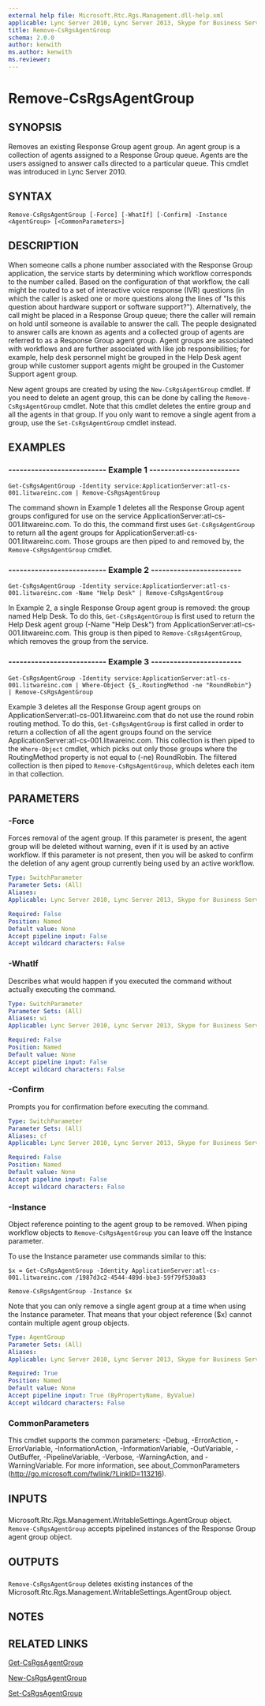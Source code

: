 ```yaml
---
external help file: Microsoft.Rtc.Rgs.Management.dll-help.xml
applicable: Lync Server 2010, Lync Server 2013, Skype for Business Server 2015, Skype for Business Server 2019
title: Remove-CsRgsAgentGroup
schema: 2.0.0
author: kenwith
ms.author: kenwith
ms.reviewer:
---
```


# Remove-CsRgsAgentGroup

## SYNOPSIS
Removes an existing Response Group agent group.
An agent group is a collection of agents assigned to a Response Group queue.
Agents are the users assigned to answer calls directed to a particular queue.
This cmdlet was introduced in Lync Server 2010.


## SYNTAX

```
Remove-CsRgsAgentGroup [-Force] [-WhatIf] [-Confirm] -Instance <AgentGroup> [<CommonParameters>]
```

## DESCRIPTION
When someone calls a phone number associated with the Response Group application, the service starts by determining which workflow corresponds to the number called.
Based on the configuration of that workflow, the call might be routed to a set of interactive voice response (IVR) questions (in which the caller is asked one or more questions along the lines of "Is this question about hardware support or software support?").
Alternatively, the call might be placed in a Response Group queue; there the caller will remain on hold until someone is available to answer the call.
The people designated to answer calls are known as agents and a collected group of agents are referred to as a Response Group agent group.
Agent groups are associated with workflows and are further associated with like job responsibilities; for example, help desk personnel might be grouped in the Help Desk agent group while customer support agents might be grouped in the Customer Support agent group.

New agent groups are created by using the `New-CsRgsAgentGroup` cmdlet.
If you need to delete an agent group, this can be done by calling the `Remove-CsRgsAgentGroup` cmdlet.
Note that this cmdlet deletes the entire group and all the agents in that group.
If you only want to remove a single agent from a group, use the `Set-CsRgsAgentGroup` cmdlet instead.


## EXAMPLES

### -------------------------- Example 1 ------------------------
```
Get-CsRgsAgentGroup -Identity service:ApplicationServer:atl-cs-001.litwareinc.com | Remove-CsRgsAgentGroup
```

The command shown in Example 1 deletes all the Response Group agent groups configured for use on the service ApplicationServer:atl-cs-001.litwareinc.com.
To do this, the command first uses `Get-CsRgsAgentGroup` to return all the agent groups for ApplicationServer:atl-cs-001.litwareinc.com.
Those groups are then piped to and removed by, the `Remove-CsRgsAgentGroup` cmdlet.


### -------------------------- Example 2 ------------------------
```
Get-CsRgsAgentGroup -Identity service:ApplicationServer:atl-cs-001.litwareinc.com -Name "Help Desk" | Remove-CsRgsAgentGroup
```

In Example 2, a single Response Group agent group is removed: the group named Help Desk.
To do this, `Get-CsRgsAgentGroup` is first used to return the Help Desk agent group (-Name "Help Desk") from ApplicationServer:atl-cs-001.litwareinc.com.
This group is then piped to `Remove-CsRgsAgentGroup`, which removes the group from the service.


### -------------------------- Example 3 ------------------------
```
Get-CsRgsAgentGroup -Identity service:ApplicationServer:atl-cs-001.litwareinc.com | Where-Object {$_.RoutingMethod -ne "RoundRobin"} | Remove-CsRgsAgentGroup
```

Example 3 deletes all the Response Group agent groups on ApplicationServer:atl-cs-001.litwareinc.com that do not use the round robin routing method.
To do this, `Get-CsRgsAgentGroup` is first called in order to return a collection of all the agent groups found on the service ApplicationServer:atl-cs-001.litwareinc.com.
This collection is then piped to the `Where-Object` cmdlet, which picks out only those groups where the RoutingMethod property is not equal to (-ne) RoundRobin.
The filtered collection is then piped to `Remove-CsRgsAgentGroup`, which deletes each item in that collection.


## PARAMETERS

### -Force
Forces removal of the agent group.
If this parameter is present, the agent group will be deleted without warning, even if it is used by an active workflow.
If this parameter is not present, then you will be asked to confirm the deletion of any agent group currently being used by an active workflow.

```yaml
Type: SwitchParameter
Parameter Sets: (All)
Aliases: 
Applicable: Lync Server 2010, Lync Server 2013, Skype for Business Server 2015, Skype for Business Server 2019

Required: False
Position: Named
Default value: None
Accept pipeline input: False
Accept wildcard characters: False
```

### -WhatIf
Describes what would happen if you executed the command without actually executing the command.

```yaml
Type: SwitchParameter
Parameter Sets: (All)
Aliases: wi
Applicable: Lync Server 2010, Lync Server 2013, Skype for Business Server 2015, Skype for Business Server 2019

Required: False
Position: Named
Default value: None
Accept pipeline input: False
Accept wildcard characters: False
```

### -Confirm
Prompts you for confirmation before executing the command.

```yaml
Type: SwitchParameter
Parameter Sets: (All)
Aliases: cf
Applicable: Lync Server 2010, Lync Server 2013, Skype for Business Server 2015, Skype for Business Server 2019

Required: False
Position: Named
Default value: None
Accept pipeline input: False
Accept wildcard characters: False
```

### -Instance
Object reference pointing to the agent group to be removed.
When piping workflow objects to `Remove-CsRgsAgentGroup` you can leave off the Instance parameter.

To use the Instance parameter use commands similar to this:

`$x = Get-CsRgsAgentGroup -Identity ApplicationServer:atl-cs-001.litwareinc.com /1987d3c2-4544-489d-bbe3-59f79f530a83`

`Remove-CsRgsAgentGroup -Instance $x`

Note that you can only remove a single agent group at a time when using the Instance parameter.
That means that your object reference ($x) cannot contain multiple agent group objects.


```yaml
Type: AgentGroup
Parameter Sets: (All)
Aliases: 
Applicable: Lync Server 2010, Lync Server 2013, Skype for Business Server 2015, Skype for Business Server 2019

Required: True
Position: Named
Default value: None
Accept pipeline input: True (ByPropertyName, ByValue)
Accept wildcard characters: False
```

### CommonParameters
This cmdlet supports the common parameters: -Debug, -ErrorAction, -ErrorVariable, -InformationAction, -InformationVariable, -OutVariable, -OutBuffer, -PipelineVariable, -Verbose, -WarningAction, and -WarningVariable. For more information, see about_CommonParameters (http://go.microsoft.com/fwlink/?LinkID=113216).

## INPUTS

###  
Microsoft.Rtc.Rgs.Management.WritableSettings.AgentGroup object.
`Remove-CsRgsAgentGroup` accepts pipelined instances of the Response Group agent group object.

## OUTPUTS

###  
`Remove-CsRgsAgentGroup` deletes existing instances of the Microsoft.Rtc.Rgs.Management.WritableSettings.AgentGroup object.

## NOTES

## RELATED LINKS

[Get-CsRgsAgentGroup](Get-CsRgsAgentGroup.md)

[New-CsRgsAgentGroup](New-CsRgsAgentGroup.md)

[Set-CsRgsAgentGroup](Set-CsRgsAgentGroup.md)

